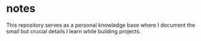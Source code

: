 # notes
This repository serves as a personal knowledge base where I document the small but crucial details I learn while building projects.
